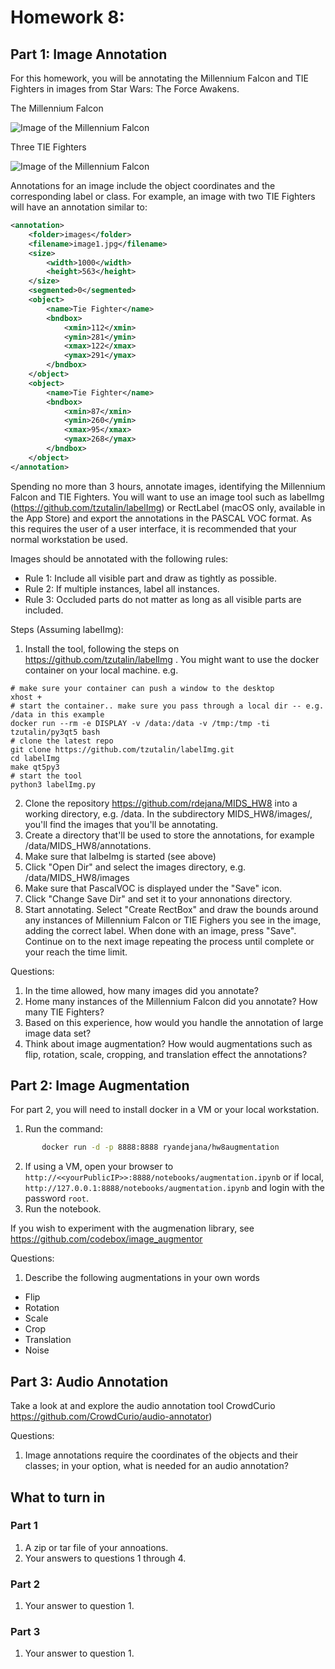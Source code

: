 # Homework 8: 
## Part 1: Image Annotation
For this homework, you will be annotating the Millennium Falcon and TIE Fighters in images from Star Wars: The Force Awakens.  

The Millennium Falcon

![Image of the Millennium Falcon](./falcon.jpg)


Three TIE Fighters

![Image of the Millennium Falcon](./fighters.jpg)


Annotations for an image include the object coordinates and the corresponding label or class.
For example, an image with two TIE Fighters will have an annotation similar to:

```xml
<annotation>
    <folder>images</folder>
    <filename>image1.jpg</filename>
    <size>
        <width>1000</width>
        <height>563</height>
    </size>
    <segmented>0</segmented>
    <object>
        <name>Tie Fighter</name>
        <bndbox>
            <xmin>112</xmin>
            <ymin>281</ymin>
            <xmax>122</xmax>
            <ymax>291</ymax>
        </bndbox>
    </object>
    <object>
        <name>Tie Fighter</name>
        <bndbox>
            <xmin>87</xmin>
            <ymin>260</ymin>
            <xmax>95</xmax>
            <ymax>268</ymax>
        </bndbox>
    </object>
</annotation>

```
Spending no more than 3 hours, annotate images, identifying the Millennium Falcon and TIE Fighters.   You will want to use an image tool such as labelImg (https://github.com/tzutalin/labelImg) or RectLabel (macOS only, available in the App Store) and export the annotations in the PASCAL VOC format.  As this requires the user of a user interface, it is recommended that your normal workstation be used.

Images should be annotated with the following rules:

* Rule 1: Include all visible part and draw as tightly as possible.
* Rule 2: If multiple instances, label all instances.
* Rule 3: Occluded parts do not matter as long as all visible parts are included.

Steps (Assuming labelImg):
1. Install the tool, following the steps on https://github.com/tzutalin/labelImg . You might want to use the docker container on your local machine. e.g.
```
# make sure your container can push a window to the desktop
xhost +
# start the container.. make sure you pass through a local dir -- e.g. /data in this example
docker run --rm -e DISPLAY -v /data:/data -v /tmp:/tmp -ti tzutalin/py3qt5 bash
# clone the latest repo
git clone https://github.com/tzutalin/labelImg.git
cd labelImg
make qt5py3
# start the tool
python3 labelImg.py
```

2. Clone the repository https://github.com/rdejana/MIDS_HW8 into a working directory, e.g. /data.  In the subdirectory MIDS_HW8/images/, you'll find the images that you'll be annotating.  
3. Create a directory that'll be used to store the annotations, for example /data/MIDS_HW8/annotations.
4. Make sure that lalbeImg is started (see above)
5. Click "Open Dir" and select the images directory, e.g. /data/MIDS_HW8/images
6. Make sure that PascalVOC is displayed under the "Save" icon.
7. Click "Change Save Dir" and set it to your annonations directory.
8. Start annotating.  Select "Create RectBox" and draw the bounds around any instances of Millennium Falcon or TIE Fighers you see in the image, adding the correct label.  When done with an image, press "Save".  Continue on to the next image repeating the process until complete or your reach the time limit.


Questions: 
1.	In the time allowed, how many images did you annotate?  
2.	Home many instances of the Millennium Falcon did you annotate?  How many TIE Fighters?
3.	Based on this experience,  how would you handle the annotation of large image data set?
4.	Think about image augmentation?  How would augmentations such as flip, rotation, scale, cropping, and translation effect the annotations?

## Part 2: Image Augmentation
For part 2, you will need to install docker in a VM or your local workstation.  

1. Run the command:
```bash
       docker run -d -p 8888:8888 ryandejana/hw8augmentation
```
2. If using a VM, open your browser to ```http://<<yourPublicIP>>:8888/notebooks/augmentation.ipynb``` or if local, ```http://127.0.0.1:8888/notebooks/augmentation.ipynb``` and login with the password ```root```.
3. Run the notebook.

If you wish to experiment with the augmenation library, see https://github.com/codebox/image_augmentor

Questions: 
1. Describe the following augmentations in your own words
-	Flip
- 	Rotation
-	Scale
-	Crop
-	Translation
-	Noise

## Part 3: Audio Annotation
Take a look at and explore the audio annotation tool CrowdCurio https://github.com/CrowdCurio/audio-annotator)

Questions:
1.	Image annotations require the coordinates of the objects and their classes; in your option, what is needed for an audio annotation? 

## What to turn  in
### Part 1
1. A zip or tar file of your annoations.
2. Your answers to questions 1 through 4. 

### Part 2
1. Your answer to question 1.

### Part 3
1. Your answer to question 1.

